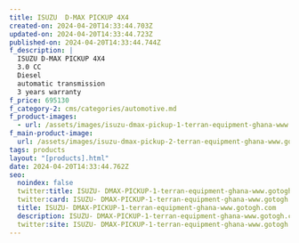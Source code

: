 ```yaml
---
title: ISUZU  D-MAX PICKUP 4X4
created-on: 2024-04-20T14:33:44.703Z
updated-on: 2024-04-20T14:33:44.723Z
published-on: 2024-04-20T14:33:44.744Z
f_description: |
  ISUZU D-MAX PICKUP 4X4
  3.0 CC
  Diesel
  automatic transmission
  3 years warranty
f_price: 695130
f_category-2: cms/categories/automotive.md
f_product-images:
  - url: /assets/images/isuzu-dmax-pickup-1-terran-equipment-ghana-www.gotogh.com.jpg
f_main-product-image:
  url: /assets/images/isuzu-dmax-pickup-2-terran-equipment-ghana-www.gotogh.com.jpg
tags: products
layout: "[products].html"
date: 2024-04-20T14:33:44.762Z
seo:
  noindex: false
  twitter:title: ISUZU- DMAX-PICKUP-1-terran-equipment-ghana-www.gotogh.com
  twitter:card: ISUZU- DMAX-PICKUP-1-terran-equipment-ghana-www.gotogh.com
  title: ISUZU- DMAX-PICKUP-1-terran-equipment-ghana-www.gotogh.com
  description: ISUZU- DMAX-PICKUP-1-terran-equipment-ghana-www.gotogh.com
  twitter:site: ISUZU- DMAX-PICKUP-1-terran-equipment-ghana-www.gotogh.com
---
```

